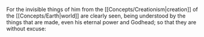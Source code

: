 For the invisible things of him from the [[Concepts/Creationism\|creation]] of the [[Concepts/Earth\|world]] are clearly seen, being understood by the things that are made, even his eternal power and Godhead; so that they are without excuse:
